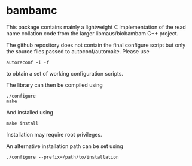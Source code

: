 bambamc
=======

This package contains mainly a lightweight C implementation of the read name
collation code from the larger libmaus/biobambam C++ project.

The github repository does not contain the final configure script but only
the source files passed to autoconf/automake. Please use

	autoreconf -i -f

to obtain a set of working configuration scripts.

The library can then be compiled using

	./configure
	make

And installed using

	make install

Installation may require root privileges.

An alternative installation path can be set using

	./configure --prefix=/path/to/installation

